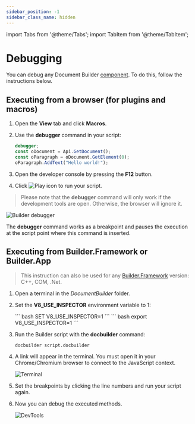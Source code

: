 ```yaml
---
sidebar_position: -1
sidebar_class_name: hidden
---
```


import Tabs from '@theme/Tabs';
import TabItem from '@theme/TabItem';

# Debugging

You can debug any Document Builder [component](../get-started/overview.md). To do this, follow the instructions below.

## Executing from a browser (for plugins and macros)

1. Open the **View** tab and click **Macros**.

2. Use the **debugger** command in your script:

   <!-- This code snippet is shown in the screenshot. -->

   <!-- eslint-skip -->
   
   ```ts
   debugger;
   const oDocument = Api.GetDocument();
   const oParagraph = oDocument.GetElement(0);
   oParagraph.AddText("Hello world!");
   ```

3. Open the developer console by pressing the **F12** button.

4. Click ![Play icon](/assets/images/plugins/play.svg) to run your script.

 > Please note that the **debugger** command will only work if the development tools are open. Otherwise, the browser will ignore it.  

![Builder debugger](/assets/images/plugins/debugger.png)

The **debugger** command works as a breakpoint and pauses the execution at the script point where this command is inserted.

## Executing from Builder.Framework or Builder.App

> This instruction can also be used for any [Builder.Framework](../builder-framework/overview.md) version: C++, COM, .Net.

1. Open a terminal in the *DocumentBuilder* folder.

2. Set the **V8\_USE\_INSPECTOR** environment variable to 1:

   <Tabs>
      <TabItem value="win" label="Windows">
         ``` bash
         SET V8_USE_INSPECTOR=1
         ```
      </TabItem>
      <TabItem value="lin" label="Linux">
         ``` bash
         export  V8_USE_INSPECTOR=1
         ```
      </TabItem>
   </Tabs>

3. Run the Builder script with the **docbuilder** command:

   ```sh
   docbuilder script.docbuilder
   ```

4. A link will appear in the terminal. You must open it in your Chrome/Chromium browser to connect to the JavaScript context.

   ![Terminal](/assets/images/docbuilder/terminal.png)

5. Set the breakpoints by clicking the line numbers and run your script again.

6. Now you can debug the executed methods.

   ![DevTools](/assets/images/docbuilder/devtools.png)
